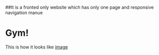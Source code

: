 ##It is a fronted only website which has only one page and responsive navigation manue
# Gym!
This is how it looks like
[image](https://user-images.githubusercontent.com/57107499/218300289-c779725b-ccbc-44f7-9352-8541c1eeb1c2.png)

